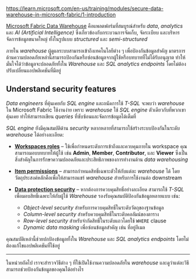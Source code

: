 
https://learn.microsoft.com/en-us/training/modules/secure-data-warehouse-in-microsoft-fabric/1-introduction

[Microsoft Fabric Data Warehouse](https://learn.microsoft.com/en-us/fabric/data-warehouse/) คือแพลตฟอร์มที่สมบูรณ์สำหรับ _data_, _analytics_ และ _AI (Artificial Intelligence)_ ซึ่งเกี่ยวข้องกับกระบวนการจัดเก็บ, จัดระเบียบ และบริหารจัดการข้อมูลขนาดใหญ่ ทั้งในรูปแบบ _structured_ และ _semi-structured_

ภายใน _warehouse_ ผู้ดูแลระบบสามารถเข้าถึงเทคโนโลยีต่าง ๆ เพื่อป้องกันข้อมูลสำคัญ มาตรการด้านความปลอดภัยเหล่านี้สามารถป้องกันหรือซ่อนข้อมูลจากผู้ใช้หรือบทบาทที่ไม่ได้รับอนุญาต ทำให้มั่นใจได้ว่าข้อมูลจะปลอดภัยทั้งใน _Warehouse_ และ _SQL analytics endpoints_ โดยไม่ต้องปรับเปลี่ยนแอปพลิเคชันที่มีอยู่

## Understand security features

*Data engineers* ที่คุ้นเคยกับ *SQL engine* และถนัดการใช้ *T-SQL* จะพบว่า *warehouse* ใน Microsoft Fabric ใช้งานง่าย เพราะ *warehouse* ใช้ *SQL engine* ตัวเดียวกับที่พวกเขาคุ้นเคย ทำให้สามารถเขียน *queries* ที่ซับซ้อนและจัดการข้อมูลได้เต็มที่

*SQL engine* ยังมีคุณสมบัติด้าน *security* หลากหลายที่สามารถใช้สร้างระบบป้องกันในระดับ *warehouse* ได้อย่างละเอียด:

- [**Workspaces roles**](https://learn.microsoft.com/en-us/fabric/data-warehouse/workspace-roles/) – ใช้เพื่อกำหนดระดับการเข้าถึงและควบคุมภายใน workspace คุณสามารถมอบบทบาทให้ผู้ใช้ เช่น **Admin**, **Member**, **Contributor**, และ **Viewer** ซึ่งเป็นสิ่งสำคัญในการรักษาความปลอดภัยและประสิทธิภาพของการทำงานด้าน *data warehousing*
- [**Item permissions**](https://learn.microsoft.com/en-us/fabric/data-warehouse/share-warehouse-manage-permissions/) – สามารถกำหนดสิทธิ์เฉพาะตัวให้กับแต่ละ *warehouse* ได้ โดยวัตถุประสงค์หลักคือเพื่อให้สามารถแชร์ *warehouse* สำหรับการใช้งานต่อ downstream
- [**Data protection security**](https://learn.microsoft.com/en-us/fabric/data-warehouse/security#granular-security?azure-portal=true) – หากต้องการควบคุมสิทธิ์อย่างละเอียด สามารถใช้ *T-SQL* เพื่อมอบสิทธิ์เฉพาะให้กับผู้ใช้ *Warehouse* รองรับคุณสมบัติป้องกันข้อมูลหลายแบบ เช่น:
  
  - *Object-level security* สำหรับการควบคุมสิทธิ์ในระดับวัตถุของฐานข้อมูล
  - *Column-level security* สำหรับควบคุมสิทธิ์ในระดับคอลัมน์ของตาราง
  - *Row-level security* สำหรับจำกัดสิทธิ์ในระดับแถวโดยใช้ `WHERE` clause
  - *Dynamic data masking* เพื่อซ่อนข้อมูลสำคัญ เช่น ที่อยู่อีเมล

คุณสมบัติเหล่านี้ช่วยปกป้องข้อมูลทั้งใน *Warehouse* และ *SQL analytics endpoints* โดยไม่ต้องแก้ไขแอปพลิเคชันที่ใช้อยู่

---

ในหน่วยถัดไป เราจะสำรวจวิธีต่าง ๆ ที่ใช้เปิดใช้งานความปลอดภัยใน *warehouse* และดูว่าแต่ละวิธีสามารถช่วยป้องกันข้อมูลของคุณได้อย่างไร